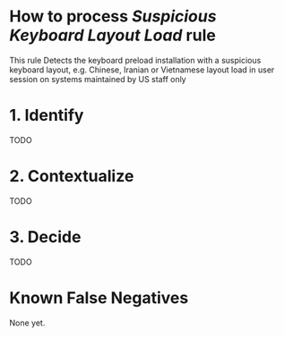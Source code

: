 # How to process *Suspicious Keyboard Layout Load* rule
This rule Detects the keyboard preload installation with a suspicious keyboard layout, e.g. Chinese, Iranian or Vietnamese layout load in user session on systems maintained by US staff only

# 1. Identify
TODO

# 2. Contextualize
TODO

# 3. Decide
TODO

# Known False Negatives
None yet.

